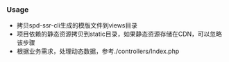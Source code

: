 ### Usage
  - 拷贝spd-ssr-cli生成的模版文件到views目录
  - 项目依赖的静态资源拷贝到static目录，如果静态资源存储在CDN，可以忽略该步骤
  - 根据业务需求，处理动态数据，参考./controllers/Index.php
